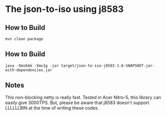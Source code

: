 # The json-to-iso using j8583

## How to Build

```
mvn clean package
```

## How to Build

```
java -Xms64m -Xmx1g -jar target/json-to-iso-j8583-1.0-SNAPSHOT-jar-with-dependencies.jar
```

## Notes

This non-blocking netty is really fast. Tested in Acer Nitro-5, this library can easily give 3000TPS.
But, please be aware that j8583 doesn't support LLLLLLBIN at the time of writing these codes.
